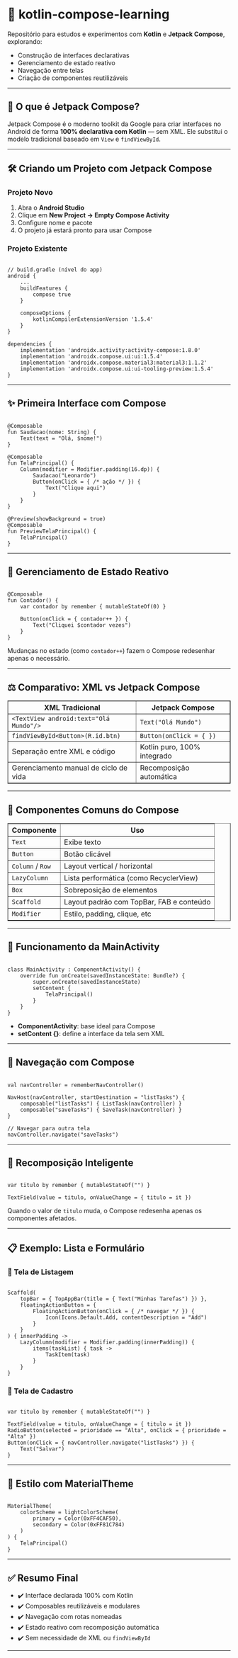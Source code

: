 <h1>📱 kotlin-compose-learning</h1>

<p>Repositório para estudos e experimentos com <strong>Kotlin</strong> e <strong>Jetpack Compose</strong>, explorando:</p>
<ul>
  <li>Construção de interfaces declarativas</li>
  <li>Gerenciamento de estado reativo</li>
  <li>Navegação entre telas</li>
  <li>Criação de componentes reutilizáveis</li>
</ul>

<hr/>

<h2>🧱 O que é Jetpack Compose?</h2>
<p>
  Jetpack Compose é o moderno toolkit da Google para criar interfaces no Android de forma
  <strong>100% declarativa com Kotlin</strong> — sem XML.
  Ele substitui o modelo tradicional baseado em <code>View</code> e <code>findViewById</code>.
</p>

<hr/>

<h2>🛠️ Criando um Projeto com Jetpack Compose</h2>

<h3>Projeto Novo</h3>
<ol>
  <li>Abra o <strong>Android Studio</strong></li>
  <li>Clique em <strong>New Project → Empty Compose Activity</strong></li>
  <li>Configure nome e pacote</li>
  <li>O projeto já estará pronto para usar Compose</li>
</ol>

<h3>Projeto Existente</h3>

<pre><code>
// build.gradle (nível do app)
android {
    ...
    buildFeatures {
        compose true
    }

    composeOptions {
        kotlinCompilerExtensionVersion '1.5.4'
    }
}

dependencies {
    implementation 'androidx.activity:activity-compose:1.8.0'
    implementation 'androidx.compose.ui:ui:1.5.4'
    implementation 'androidx.compose.material3:material3:1.1.2'
    implementation 'androidx.compose.ui:ui-tooling-preview:1.5.4'
}
</code></pre>

<hr/>

<h2>✨ Primeira Interface com Compose</h2>

<pre><code>
@Composable
fun Saudacao(nome: String) {
    Text(text = "Olá, $nome!")
}

@Composable
fun TelaPrincipal() {
    Column(modifier = Modifier.padding(16.dp)) {
        Saudacao("Leonardo")
        Button(onClick = { /* ação */ }) {
            Text("Clique aqui")
        }
    }
}

@Preview(showBackground = true)
@Composable
fun PreviewTelaPrincipal() {
    TelaPrincipal()
}
</code></pre>

<hr/>

<h2>🔄 Gerenciamento de Estado Reativo</h2>

<pre><code>
@Composable
fun Contador() {
    var contador by remember { mutableStateOf(0) }

    Button(onClick = { contador++ }) {
        Text("Cliquei $contador vezes")
    }
}
</code></pre>

<p>
  Mudanças no estado (como <code>contador++</code>) fazem o Compose redesenhar apenas o necessário.
</p>

<hr/>

<h2>⚖️ Comparativo: XML vs Jetpack Compose</h2>

<table border="1" cellspacing="0" cellpadding="6">
  <tr>
    <th>XML Tradicional</th>
    <th>Jetpack Compose</th>
  </tr>
  <tr>
    <td><code>&lt;TextView android:text="Olá Mundo"/&gt;</code></td>
    <td><code>Text("Olá Mundo")</code></td>
  </tr>
  <tr>
    <td><code>findViewById&lt;Button&gt;(R.id.btn)</code></td>
    <td><code>Button(onClick = { })</code></td>
  </tr>
  <tr>
    <td>Separação entre XML e código</td>
    <td>Kotlin puro, 100% integrado</td>
  </tr>
  <tr>
    <td>Gerenciamento manual de ciclo de vida</td>
    <td>Recomposição automática</td>
  </tr>
</table>

<hr/>

<h2>🧩 Componentes Comuns do Compose</h2>

<table border="1" cellspacing="0" cellpadding="6">
  <tr>
    <th>Componente</th>
    <th>Uso</th>
  </tr>
  <tr>
    <td><code>Text</code></td>
    <td>Exibe texto</td>
  </tr>
  <tr>
    <td><code>Button</code></td>
    <td>Botão clicável</td>
  </tr>
  <tr>
    <td><code>Column</code> / <code>Row</code></td>
    <td>Layout vertical / horizontal</td>
  </tr>
  <tr>
    <td><code>LazyColumn</code></td>
    <td>Lista performática (como RecyclerView)</td>
  </tr>
  <tr>
    <td><code>Box</code></td>
    <td>Sobreposição de elementos</td>
  </tr>
  <tr>
    <td><code>Scaffold</code></td>
    <td>Layout padrão com TopBar, FAB e conteúdo</td>
  </tr>
  <tr>
    <td><code>Modifier</code></td>
    <td>Estilo, padding, clique, etc</td>
  </tr>
</table>

<hr/>

<h2>🚀 Funcionamento da MainActivity</h2>

<pre><code>
class MainActivity : ComponentActivity() {
    override fun onCreate(savedInstanceState: Bundle?) {
        super.onCreate(savedInstanceState)
        setContent {
            TelaPrincipal()
        }
    }
}
</code></pre>

<ul>
  <li><strong>ComponentActivity</strong>: base ideal para Compose</li>
  <li><strong>setContent {}</strong>: define a interface da tela sem XML</li>
</ul>

<hr/>

<h2>🔀 Navegação com Compose</h2>

<pre><code>
val navController = rememberNavController()

NavHost(navController, startDestination = "listTasks") {
    composable("listTasks") { ListTask(navController) }
    composable("saveTasks") { SaveTask(navController) }
}

// Navegar para outra tela
navController.navigate("saveTasks")
</code></pre>

<hr/>

<h2>🧠 Recomposição Inteligente</h2>

<pre><code>
var titulo by remember { mutableStateOf("") }

TextField(value = titulo, onValueChange = { titulo = it })
</code></pre>

<p>Quando o valor de <code>titulo</code> muda, o Compose redesenha apenas os componentes afetados.</p>

<hr/>

<h2>📋 Exemplo: Lista e Formulário</h2>

<h3>📄 Tela de Listagem</h3>

<pre><code>
Scaffold(
    topBar = { TopAppBar(title = { Text("Minhas Tarefas") }) },
    floatingActionButton = {
        FloatingActionButton(onClick = { /* navegar */ }) {
            Icon(Icons.Default.Add, contentDescription = "Add")
        }
    }
) { innerPadding ->
    LazyColumn(modifier = Modifier.padding(innerPadding)) {
        items(taskList) { task ->
            TaskItem(task)
        }
    }
}
</code></pre>

<h3>📝 Tela de Cadastro</h3>

<pre><code>
var titulo by remember { mutableStateOf("") }

TextField(value = titulo, onValueChange = { titulo = it })
RadioButton(selected = prioridade == "Alta", onClick = { prioridade = "Alta" })
Button(onClick = { navController.navigate("listTasks") }) {
    Text("Salvar")
}
</code></pre>

<hr/>

<h2>🎨 Estilo com MaterialTheme</h2>

<pre><code>
MaterialTheme(
    colorScheme = lightColorScheme(
        primary = Color(0xFF4CAF50),
        secondary = Color(0xFF81C784)
    )
) {
    TelaPrincipal()
}
</code></pre>

<hr/>

<h2>✅ Resumo Final</h2>

<ul>
  <li>✔️ Interface declarada 100% com Kotlin</li>
  <li>✔️ Composables reutilizáveis e modulares</li>
  <li>✔️ Navegação com rotas nomeadas</li>
  <li>✔️ Estado reativo com recomposição automática</li>
  <li>✔️ Sem necessidade de XML ou <code>findViewById</code></li>
</ul>

<hr/>
